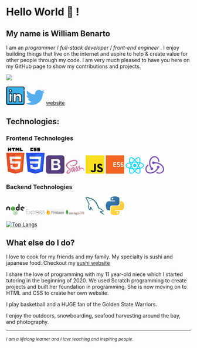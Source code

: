 # Hello World 👋 !

## My name is William Benarto

I am an _programmer_ / _full-stack developer_ / _front-end engineer_ . I enjoy building things that live on the internet and aspire to help & create value for other people through my code. I am very much pleased to have you here on my GitHub page to show my contributions and projects. 

![](https://komarev.com/ghpvc/?username=wbenarto&color=green)

<div>
<a href="https://www.linkedin.com/in/william-benarto/" target="_blank"><img src='./images/in.svg' alt='LinkedIn' width="10%"></a>
<a href="https://twitter.com/wbenarto" target="_blank"><img src='./images/twitter.svg' alt='Twitter' width="10%" title='@Asabeneh'></a>
<a href="http://wbenarto.com/" target="_blank">website</a>
</div>

## Technologies:

### Frontend Technologies

<div>
  <img src ="./images/html-5.svg" alt="HTML5 logo" width="10%" title='HTML5'/>
  <img src ="./images/css-3.svg" alt="CSS3 logo" width="10%" title='CSS3'/>
  <img src ="./images/bootstrap.svg" alt="Bootstrap logo" width="10%" title='Bootstrap'/>
  <img src ="./images/sass.svg" alt="Sass logo" width="10%" title='Sass'/>
  <img src ="./images/javascript.svg" alt="JavaScript logo" width="10%" title='JavaScript'/>
  <img src ="./images/es6.svg" alt="ES6 logo" width="10%" title='ES6'/>
  <!-- <img src ="./images/d3.svg" alt="D3 logo" width="4%" title='D3.js'/> -->
  <img src ="./images/react.svg" alt="react logo" width="10%" title='React'/>
  <img src ="./images/redux.svg" alt="redux logo" width="10%" title='Redux'/>
<div> 

### Backend Technologies

<div>
  <img src ="./images/nodejs.svg" alt="Node logo" width="10%" title='Nodejs'/>
  <img src ="./images/express.svg" alt="express logo" width="10%" title='Express'/>
  <img src ="./images/firebase.png" alt="Firebase logo" width="10%" title="Firebase"/>
  <img src ="./images/mongodb.svg" alt="D3 logo" width="10%" title='MongoDB'/>
  <img src ="./images/mysql.svg" alt="mysql logo" width="10%" title='MYSQL'/>
  <img src ="./images/python.svg" alt="Python logo" width="10%" title='Python'/>
</div>

[![Top Langs](https://github-readme-stats.vercel.app/api/top-langs/?username=wbenarto&layout)](https://github.com/wbenarto/github-readme-stats)

## What else do I do?

I love to cook for my friends and my family. My specialty is sushi and japanese food. Checkout my <a href="https://webesushi.io" target="_blank">sushi website</a>

I share the love of programming with my 11 year-old niece which I started tutoring in the beginning of 2020. We used Scratch programming to create projects and built her foundation in programming. She is now moving on to HTML and CSS to create her own website. 

I play basketball and a HUGE fan of the Golden State Warriors. 

I enjoy the outdoors, snowboarding, seafood harvesting around the bay, and photography.

  

  
---
<small> _I am a lifelong learner and I love teaching and inspiring people_. </small>